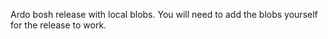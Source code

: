 Ardo bosh release with local blobs. You will need to add the blobs yourself for the release to work.
